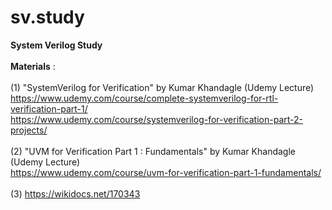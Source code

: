 # sv.study
**System Verilog Study**<br><br>
**Materials** : 
<br>
<br>(1) "SystemVerilog for Verification" by Kumar Khandagle (Udemy Lecture)
<br> https://www.udemy.com/course/complete-systemverilog-for-rtl-verification-part-1/
<br> https://www.udemy.com/course/systemverilog-for-verification-part-2-projects/
<br>
<br>(2) "UVM for Verification Part 1 : Fundamentals" by Kumar Khandagle (Udemy Lecture)
<br> https://www.udemy.com/course/uvm-for-verification-part-1-fundamentals/
<br>
<br>(3) https://wikidocs.net/170343

